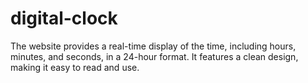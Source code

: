 # digital-clock
The website provides a real-time display of the time, including hours, minutes, and seconds, in a 24-hour format. It features a clean design, making it easy to read and use.
